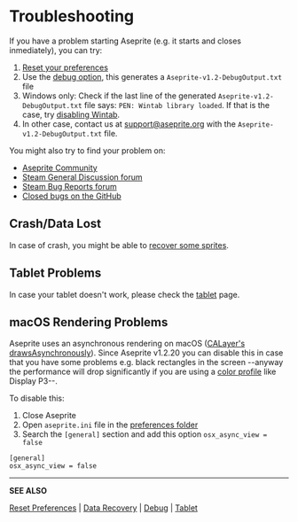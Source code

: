 # Troubleshooting

If you have a problem starting Aseprite (e.g. it starts and closes
inmediately), you can try:

1. [Reset your preferences](reset-preferences.md)
1. Use the [debug option](debug.md), this generates a `Aseprite-v1.2-DebugOutput.txt` file
1. Windows only: Check if the last line of the generated
   `Aseprite-v1.2-DebugOutput.txt` file says:
   `PEN: Wintab library loaded`. If that is the case, try [disabling Wintab](wintab.md).
1. In other case, contact us at
   [support@aseprite.org](mailto:support@aseprite.org) with the
   `Aseprite-v1.2-DebugOutput.txt` file.

You might also try to find your problem on:

* [Aseprite Community](https://community.aseprite.org)
* [Steam General Discussion forum](http://steamcommunity.com/app/431730/discussions/0/)
* [Steam Bug Reports forum](http://steamcommunity.com/app/431730/discussions/2/)
* [Closed bugs on the GitHub](https://github.com/aseprite/aseprite/issues?utf8=%E2%9C%93&q=is%3Aissue%20is%3Aclosed%20%20label%3Abug)

## Crash/Data Lost

In case of crash, you might be able to [recover some sprites](data-recovery.md).

## Tablet Problems

In case your tablet doesn't work, please check the [tablet](tablet.md) page.

## macOS Rendering Problems

Aseprite uses an asynchronous rendering
on macOS ([CALayer's drawsAsynchronously](https://developer.apple.com/documentation/quartzcore/calayer/1410974-drawsasynchronously?language=objc)).
Since Aseprite v1.2.20 you can disable this in case that you have some
problems e.g. black rectangles in the screen --anyway the performance
will drop significantly if you are using
a [color profile](color-profile.md) like Display P3--.

To disable this:
1. Close Aseprite
2. Open `aseprite.ini` file in the [preferences folder](preferences-folder.md)
3. Search the `[general]` section and add this option `osx_async_view = false`
```
[general]
osx_async_view = false
```

---

**SEE ALSO**

[Reset Preferences](reset-preferences.md) |
[Data Recovery](data-recovery.md) |
[Debug](debug.md) |
[Tablet](tablet.md)
